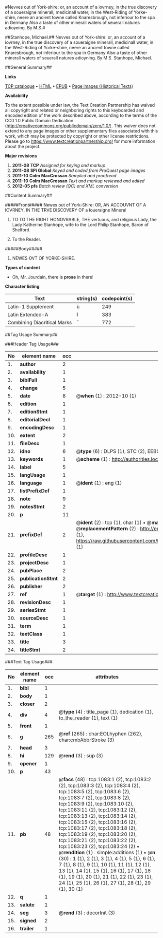 #Nevves out of York-shire: or, an account of a iovrney, in the true discovery of a soueraigne minerall, medicinall water, in the West-Riding of Yorke-shire, neere an ancient towne called Knaresbrough, not inferiour to the spa in Germany Also a taste of other minerall waters of seuerall natures adioyning. By M.S.#

##Stanhope, Michael.##
Nevves out of York-shire: or, an account of a iovrney, in the true discovery of a soueraigne minerall, medicinall water, in the West-Riding of Yorke-shire, neere an ancient towne called Knaresbrough, not inferiour to the spa in Germany Also a taste of other minerall waters of seuerall natures adioyning. By M.S.
Stanhope, Michael.

##General Summary##

**Links**

[TCP catalogue](http://www.ota.ox.ac.uk/tcp/)  • 
[HTML](http://tei.it.ox.ac.uk/tcp/Texts-HTML/free/A68/A68781.html)  • 
[EPUB](http://tei.it.ox.ac.uk/tcp/Texts-EPUB/free/A68/A68781.epub) • 
[Page images (Historical Texts)](https://historicaltexts.jisc.ac.uk/eebo-99836796e)

**Availability**

To the extent possible under law, the Text Creation Partnership has waived all copyright and related or neighboring rights to this keyboarded and encoded edition of the work described above, according to the terms of the CC0 1.0 Public Domain Dedication (http://creativecommons.org/publicdomain/zero/1.0/). This waiver does not extend to any page images or other supplementary files associated with this work, which may be protected by copyright or other license restrictions. Please go to https://www.textcreationpartnership.org/ for more information about the project.

**Major revisions**

1. __2011-08__ __TCP__ *Assigned for keying and markup*
1. __2011-08__ __SPi Global__ *Keyed and coded from ProQuest page images*
1. __2011-10__ __Colm MacCrossan__ *Sampled and proofread*
1. __2011-10__ __Colm MacCrossan__ *Text and markup reviewed and edited*
1. __2012-05__ __pfs__ *Batch review (QC) and XML conversion*

##Content Summary##

#####Front#####
Newes out of York-Shire: OR, AN ACCOUVNT OF A IOVRNEY, IN THE TRVE DISCOVERY OF a ſoueraigne Mineral
1. TO TO THE RIGHT HONOVRABLE, THE vertuous, and religious Lady, the Lady Katherine Stanhope, wife to the Lord Philip Stanhope, Baron of Shelford.

1. To the Reader.

#####Body#####

1. NEWES OVT OF YORKE-SHIRE.

**Types of content**

  * Oh, Mr. Jourdain, there is **prose** in there!

**Character listing**


|Text|string(s)|codepoint(s)|
|---|---|---|
|Latin-1 Supplement|ù|249|
|Latin Extended-A|ſ|383|
|Combining             Diacritical Marks|̄|772|

##Tag Usage Summary##

###Header Tag Usage###

|No|element name|occ|attributes|
|---|---|---|---|
|1.|__author__|2||
|2.|__availability__|1||
|3.|__biblFull__|1||
|4.|__change__|5||
|5.|__date__|8| @__when__ (1) : 2012-10 (1)|
|6.|__edition__|1||
|7.|__editionStmt__|1||
|8.|__editorialDecl__|1||
|9.|__encodingDesc__|1||
|10.|__extent__|2||
|11.|__fileDesc__|1||
|12.|__idno__|6| @__type__ (6) : DLPS (1), STC (2), EEBO-CITATION (1), PROQUEST (1), VID (1)|
|13.|__keywords__|1| @__scheme__ (1) : http://authorities.loc.gov/ (1)|
|14.|__label__|5||
|15.|__langUsage__|1||
|16.|__language__|1| @__ident__ (1) : eng (1)|
|17.|__listPrefixDef__|1||
|18.|__note__|9||
|19.|__notesStmt__|2||
|20.|__p__|11||
|21.|__prefixDef__|2| @__ident__ (2) : tcp (1), char (1)  •  @__matchPattern__ (2) : ([0-9\-]+):([0-9IVX]+) (1), (.+) (1)  •  @__replacementPattern__ (2) : http://eebo.chadwyck.com/downloadtiff?vid=$1&page=$2 (1), https://raw.githubusercontent.com/textcreationpartnership/Texts/master/tcpchars.xml#$1 (1)|
|22.|__profileDesc__|1||
|23.|__projectDesc__|1||
|24.|__pubPlace__|2||
|25.|__publicationStmt__|2||
|26.|__publisher__|2||
|27.|__ref__|1| @__target__ (1) : http://www.textcreationpartnership.org/docs/. (1)|
|28.|__revisionDesc__|1||
|29.|__seriesStmt__|1||
|30.|__sourceDesc__|1||
|31.|__term__|1||
|32.|__textClass__|1||
|33.|__title__|3||
|34.|__titleStmt__|2||


###Text Tag Usage###

|No|element name|occ|attributes|
|---|---|---|---|
|1.|__bibl__|1||
|2.|__body__|1||
|3.|__closer__|2||
|4.|__div__|4| @__type__ (4) : title_page (1), dedication (1), to_the_reader (1), text (1)|
|5.|__front__|1||
|6.|__g__|265| @__ref__ (265) : char:EOLhyphen (262), char:cmbAbbrStroke (3)|
|7.|__head__|3||
|8.|__hi__|129| @__rend__ (3) : sup (3)|
|9.|__opener__|1||
|10.|__p__|43||
|11.|__pb__|48| @__facs__ (48) : tcp:1083:1 (2), tcp:1083:2 (2), tcp:1083:3 (2), tcp:1083:4 (2), tcp:1083:5 (2), tcp:1083:6 (2), tcp:1083:7 (2), tcp:1083:8 (2), tcp:1083:9 (2), tcp:1083:10 (2), tcp:1083:11 (2), tcp:1083:12 (2), tcp:1083:13 (2), tcp:1083:14 (2), tcp:1083:15 (2), tcp:1083:16 (2), tcp:1083:17 (2), tcp:1083:18 (2), tcp:1083:19 (2), tcp:1083:20 (2), tcp:1083:21 (2), tcp:1083:22 (2), tcp:1083:23 (2), tcp:1083:24 (2)  •  @__rendition__ (1) : simple:additions (1)  •  @__n__ (30) : 1 (1), 2 (1), 3 (1), 4 (1), 5 (1), 6 (1), 7 (1), 8 (1), 9 (1), 10 (1), 11 (1), 12 (1), 13 (1), 14 (1), 15 (1), 16 (1), 17 (1), 18 (1), 19 (1), 20 (1), 21 (1), 22 (1), 23 (1), 24 (1), 25 (1), 26 (1), 27 (1), 28 (1), 29 (1), 30 (1)|
|12.|__q__|1||
|13.|__salute__|1||
|14.|__seg__|3| @__rend__ (3) : decorInit (3)|
|15.|__signed__|2||
|16.|__trailer__|1||

